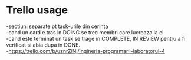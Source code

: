 # Trello usage
 -sectiuni separate pt task-urile din cerinta  
 -cand un card e tras in DOING se trec membri care lucreaza la el  
 -cand este terminat un task se trage in COMPLETE, IN REVIEW pentru a fi
 verificat si abia dupa in DONE.  
 -https://trello.com/b/uznrZiNj/ingineria-programarii-laboratorul-4
